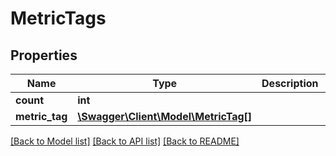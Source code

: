 # MetricTags

## Properties
Name | Type | Description | Notes
------------ | ------------- | ------------- | -------------
**count** | **int** |  | [optional] 
**metric_tag** | [**\Swagger\Client\Model\MetricTag[]**](MetricTag.md) |  | [optional] 

[[Back to Model list]](../README.md#documentation-for-models) [[Back to API list]](../README.md#documentation-for-api-endpoints) [[Back to README]](../README.md)



